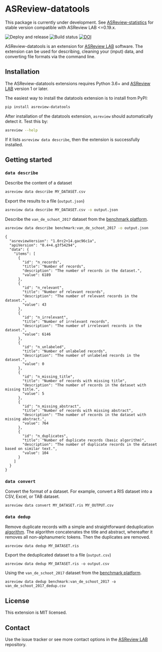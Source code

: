 # ASReview-datatools

This package is currently under development. See [ASReview-statistics](https://pypi.org/project/asreview-statistics/) for stable version compatible with ASReview LAB <=0.19.x.

![Deploy and release](https://github.com/asreview/asreview-datatools/workflows/Deploy%20and%20release/badge.svg) ![Build status](https://github.com/asreview/asreview-datatools/workflows/test-suite/badge.svg) [![DOI](https://zenodo.org/badge/DOI/10.5281/zenodo.4672242.svg)](https://doi.org/10.5281/zenodo.4672242)


ASReview-datatools is an extension for [ASReview
LAB](https://github.com/asreview/asreview) software. The extension can be used
for describing, cleaning your (input) data, and converting file formats via the command line.

## Installation

The ASReview-datatools extensions requires Python 3.6+ and [ASReview
LAB](https://github.com/asreview/asreview) version 1 or later.

The easiest way to install the datatools extension is to install from PyPI:

``` bash
pip install asreview-datatools
```

After installation of the datatools extension, `asreview` should automatically
detect it. Test this by:

```bash
asreview --help
```

If it lists `asreview data describe`, then the extension is successfully installed.

## Getting started

### `data describe`

Describe the content of a dataset

```bash
asreview data describe MY_DATASET.csv
```

Export the results to a file (`output.json`)

```bash
asreview data describe MY_DATASET.csv -o output.json
```

Describe the `van_de_schoot_2017` dataset from the [benchmark
platform](https://github.com/asreview/systematic-review-datasets).

```bash
asreview data describe benchmark:van_de_schoot_2017 -o output.json
```

```
{
  "asreviewVersion": "1.0rc2+14.gac96c1a",
  "apiVersion": "0.4+4.g3f54294",
  "data": {
    "items": [
      {
        "id": "n_records",
        "title": "Number of records",
        "description": "The number of records in the dataset.",
        "value": 6189
      },
      {
        "id": "n_relevant",
        "title": "Number of relevant records",
        "description": "The number of relevant records in the dataset.",
        "value": 43
      },
      {
        "id": "n_irrelevant",
        "title": "Number of irrelevant records",
        "description": "The number of irrelevant records in the dataset.",
        "value": 6146
      },
      {
        "id": "n_unlabeled",
        "title": "Number of unlabeled records",
        "description": "The number of unlabeled records in the dataset.",
        "value": 0
      },
      {
        "id": "n_missing_title",
        "title": "Number of records with missing title",
        "description": "The number of records in the dataset with missing title.",
        "value": 5
      },
      {
        "id": "n_missing_abstract",
        "title": "Number of records with missing abstract",
        "description": "The number of records in the dataset with missing abstract.",
        "value": 764
      },
      {
        "id": "n_duplicates",
        "title": "Number of duplicate records (basic algorithm)",
        "description": "The number of duplicate records in the dataset based on similar text.",
        "value": 104
      }
    ]
  }
}
```

### `data convert`

Convert the format of a dataset. For example, convert a RIS dataset into a
CSV, Excel, or TAB dataset.

```
asreview data convert MY_DATASET.ris MY_OUTPUT.csv
```

### `data dedup`

Remove duplicate records with a simple and straightforward deduplication
[algorithm](https://github.com/asreview/asreview-datatools/blob/master/asreviewcontrib/datatools/dedup.py). The algorithm concatenates the title and abstract, whereafter it
removes all non-alphanumeric tokens. Then the duplicates are removed.

```
asreview data dedup MY_DATASET.ris
```

Export the deduplicated dataset to a file (`output.csv`)

```
asreview data dedup MY_DATASET.ris -o output.csv
```

Using the `van_de_schoot_2017` dataset from the [benchmark
platform](https://github.com/asreview/systematic-review-datasets).

```
asreview data dedup benchmark:van_de_schoot_2017 -o van_de_schoot_2017_dedup.csv
```

## License

This extension is MIT licensed.

## Contact

Use the issue tracker or see more contact options in the [ASReview
LAB](https://github.com/asreview/asreview) repository.
